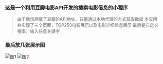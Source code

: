 ### 这是一个利用豆瓣电影API开发的搜索电影信息的小程序
> 由于微信屏蔽了豆瓣的API地址，只能通过本地代理的方式获取数据
> 本应用共实现了三个页面，TOP250电影展示以及电影详细信息展示
> 最后是自定义搜索，输入任意关键字

### 最后放几张展示图
![图1](
https://i.loli.net/2018/06/26/5b31cd85bc632.pnghttps://i.l)
![图2](https://i.loli.net/2018/06/26/5b31cda888ff8.png)